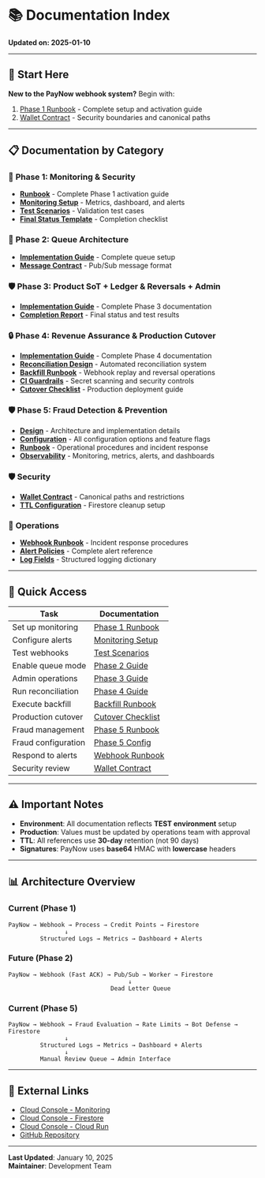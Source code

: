 # 📚 Documentation Index

**Updated on: 2025-01-10**

---

## 🚀 Start Here

**New to the PayNow webhook system?** Begin with:
1. [Phase 1 Runbook](./PHASE_1/RUNBOOK.md) - Complete setup and activation guide
2. [Wallet Contract](./SECURITY/WALLET_CONTRACT.md) - Security boundaries and canonical paths

---

## 📋 Documentation by Category

### 🔧 **Phase 1: Monitoring & Security**
- [**Runbook**](./PHASE_1/RUNBOOK.md) - Complete Phase 1 activation guide
- [**Monitoring Setup**](./PHASE_1/MONITORING_SETUP.md) - Metrics, dashboard, and alerts
- [**Test Scenarios**](./PHASE_1/TEST_SCENARIOS.md) - Validation test cases  
- [**Final Status Template**](./PHASE_1/FINAL_STATUS_TEMPLATE.md) - Completion checklist

### 🚀 **Phase 2: Queue Architecture**
- [**Implementation Guide**](./PHASE_2/IMPLEMENTATION_GUIDE.md) - Complete queue setup
- [**Message Contract**](./PHASE_2/QUEUE_MESSAGE_CONTRACT.md) - Pub/Sub message format

### 🛡️ **Phase 3: Product SoT + Ledger & Reversals + Admin**
- [**Implementation Guide**](./PHASE_3/README.md) - Complete Phase 3 documentation
- [**Completion Report**](./PHASE_3_COMPLETION_REPORT.md) - Final status and test results

### 🔒 **Phase 4: Revenue Assurance & Production Cutover**
- [**Implementation Guide**](./PHASE_4/README.md) - Complete Phase 4 documentation
- [**Reconciliation Design**](./PHASE_4/RECONCILIATION_DESIGN.md) - Automated reconciliation system
- [**Backfill Runbook**](./PHASE_4/BACKFILL_RUNBOOK.md) - Webhook replay and reversal operations
- [**CI Guardrails**](./PHASE_4/CIS_GUARDRAILS.md) - Secret scanning and security controls
- [**Cutover Checklist**](./PHASE_4/CUTOVER_CHECKLIST.md) - Production deployment guide

### 🛡️ **Phase 5: Fraud Detection & Prevention**
- [**Design**](./PHASE_5/DESIGN.md) - Architecture and implementation details
- [**Configuration**](./PHASE_5/CONFIG.md) - All configuration options and feature flags
- [**Runbook**](./PHASE_5/RUNBOOK.md) - Operational procedures and incident response
- [**Observability**](./PHASE_5/OBSERVABILITY.md) - Monitoring, metrics, alerts, and dashboards

### 🛡️ **Security**
- [**Wallet Contract**](./SECURITY/WALLET_CONTRACT.md) - Canonical paths and restrictions
- [**TTL Configuration**](./SECURITY/WEBHOOK_TTL_CONFIGURATION.md) - Firestore cleanup setup

### 📖 **Operations**
- [**Webhook Runbook**](./RUNBOOKS/WEBHOOK_RUNBOOK.md) - Incident response procedures
- [**Alert Policies**](./REFERENCE/ALERT_POLICIES.md) - Complete alert reference
- [**Log Fields**](./REFERENCE/LOG_FIELDS.md) - Structured logging dictionary

---

## 🎯 **Quick Access**

| Task | Documentation |
|------|---------------|
| Set up monitoring | [Phase 1 Runbook](./PHASE_1/RUNBOOK.md) |
| Configure alerts | [Monitoring Setup](./PHASE_1/MONITORING_SETUP.md) |
| Test webhooks | [Test Scenarios](./PHASE_1/TEST_SCENARIOS.md) |
| Enable queue mode | [Phase 2 Guide](./PHASE_2/IMPLEMENTATION_GUIDE.md) |
| Admin operations | [Phase 3 Guide](./PHASE_3/README.md) |
| Run reconciliation | [Phase 4 Guide](./PHASE_4/README.md) |
| Execute backfill | [Backfill Runbook](./PHASE_4/BACKFILL_RUNBOOK.md) |
| Production cutover | [Cutover Checklist](./PHASE_4/CUTOVER_CHECKLIST.md) |
| Fraud management | [Phase 5 Runbook](./PHASE_5/RUNBOOK.md) |
| Fraud configuration | [Phase 5 Config](./PHASE_5/CONFIG.md) |
| Respond to alerts | [Webhook Runbook](./RUNBOOKS/WEBHOOK_RUNBOOK.md) |
| Security review | [Wallet Contract](./SECURITY/WALLET_CONTRACT.md) |

---

## ⚠️ **Important Notes**

- **Environment**: All documentation reflects **TEST environment** setup
- **Production**: Values must be updated by operations team with approval
- **TTL**: All references use **30-day** retention (not 90 days)
- **Signatures**: PayNow uses **base64** HMAC with **lowercase** headers

---

## 📊 **Architecture Overview**

### Current (Phase 1)
```
PayNow → Webhook → Process → Credit Points → Firestore
                ↓
         Structured Logs → Metrics → Dashboard + Alerts
```

### Future (Phase 2)
```
PayNow → Webhook (Fast ACK) → Pub/Sub → Worker → Firestore
                                  ↓
                             Dead Letter Queue
```

### Current (Phase 5)
```
PayNow → Webhook → Fraud Evaluation → Rate Limits → Bot Defense → Firestore
                ↓
         Structured Logs → Metrics → Dashboard + Alerts
                ↓
         Manual Review Queue → Admin Interface
```

---

## 🔗 **External Links**

- [Cloud Console - Monitoring](https://console.cloud.google.com/monitoring?project=walduae-project-20250809071906)
- [Cloud Console - Firestore](https://console.cloud.google.com/firestore?project=walduae-project-20250809071906)
- [Cloud Console - Cloud Run](https://console.cloud.google.com/run?project=walduae-project-20250809071906)
- [GitHub Repository](https://github.com/walduae101/siraj)

---

**Last Updated**: January 10, 2025  
**Maintainer**: Development Team

